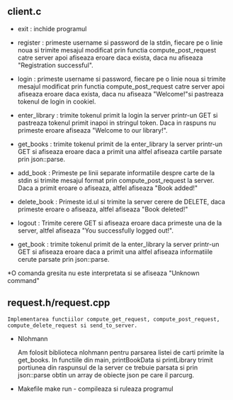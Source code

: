 ## client.c

* exit : inchide programul
* register : primeste username si password de la stdin, fiecare pe
	   o linie noua si trimite mesajul modificat prin 
	   functia compute_post_request catre server apoi afiseaza eroare 
	   daca exista, daca nu afiseaza "Registration successful".
* login : primeste username si password, fiecare pe
	   o linie noua si trimite mesajul modificat prin 
	   functia compute_post_request catre server apoi afiseaza eroare
	   daca exista, daca nu afiseaza "Welcome!"si pastreaza tokenul de
	   login in cookiel.
* enter_library : trimite tokenul primit la login la server printr-un GET si
		pastreaza tokenul primit inapoi in stringul token.
		Daca in raspuns nu primeste eroare afiseaza "Welcome to our
		library!". 

* get_books : trimite tokenul primit de la enter_library la server printr-un 
		GET si afiseaza eroare daca a primit una altfel afiseaza 
		cartile parsate prin json::parse. 


* add_book : Primeste pe linii separate informatiile despre carte de la stdin si
	   trimite mesajul format prin compute_post_request la server.
           Daca a primit eroare o afiseaza, altfel afiseaza "Book added!"
* delete_book : Primeste id.ul si trimite la server cerere de DELETE, daca 
		primeste eroare o afiseaza, altfel afiseaza "Book deleted!"
* logout : Trimite cerere GET si afiseaza eroare daca primeste una de la server, 
	altfel afiseaza "You successfully logged out!".
* get_book : trimite tokenul primit de la enter_library la server printr-un GET si
		afiseaza eroare daca a primit una altfel afiseaza informatiile 
		cerute parsate prin json::parse. 

*O comanda gresita nu este interpretata si se afiseaza "Unknown command"

## request.h/request.cpp

	Implementarea functiilor compute_get_request, compute_post_request, 
	compute_delete_request si send_to_server.

* Nlohmann 
	
	Am folosit biblioteca nlohmann pentru parsarea 
	listei de carti primite la get_books. In functiile din main, printBookData 
	si printLibrary trimit 
	portiunea din raspunsul de la server ce trebuie parsata si prin 
	json::parse obtin un array de obiecte json pe care il parcurg.
* Makefile
	make run - compileaza si ruleaza programul


